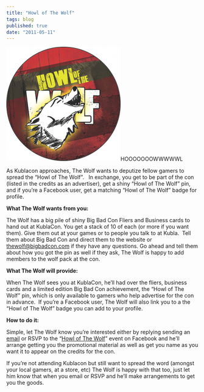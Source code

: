 ```yaml
---
title: "Howl of The Wolf"
tags: blog
published: true
date: "2011-05-11"
---
```


[![Howl of The Wolf Badge](/images/howl-ofthe-wolf4-no-url-forprint-300x300.png "Howl of The Wolf Badge")](http://www.bigbadcon.com/wp-content/uploads/2011/05/howl-ofthe-wolf4-no-url-forprint.png)HOOOOOOOWWWWWL

As Kublacon approaches, The Wolf wants to deputize fellow gamers to spread the “Howl of The Wolf”.   In exchange, you get to be part of the con (listed in the credits as an advertiser), get a shiny “Howl of The Wolf” pin, and if you’re a Facebook user, get a matching “Howl of The Wolf” badge for profile.

**What The Wolf wants from you:**

The Wolf has a big pile of shiny Big Bad Con Fliers and Business cards to hand out at KublaCon. You get a stack of 10 of each (or more if you want them). Give them out at your games or to people you talk to at Kubla.  Tell them about Big Bad Con and direct them to the website or [thewolf@bigbadcon.com](mailto:thewolf@bigbadcon.com) if they have any questions. Go ahead and tell them about how you got the pin as well if they ask, The Wolf is happy to add members to the wolf pack at the con.

**What The Wolf will provide:**

When The Wolf sees you at KublaCon, he’ll had over the fliers, business cards and a limited edition Big Bad Con achievement, the “Howl of The Wolf” pin, which is only available to gamers who help advertise for the con in advance.  If you’re a Facebook user, The Wolf will also link you to a the “Howl of The Wolf” badge you can add to your profile.

**How to do it:**

Simple, let The Wolf know you’re interested either by replying sending an [email](mailto:thewolf@bigbadcon.com) or RSVP to the “[Howl of The Wolf](http://www.facebook.com/event.php?eid=114375851980310)” event on Facebook and he’ll arrange getting you the promotional material as well as get you name as you want it to appear on the credits for the con.

If you’re not attending Kublacon but still want to spread the word (amongst your local gamers, at a store, etc) The Wolf is happy with that too, just let him know that when you email or RSVP and he’ll make arrangements to get you the goods.
